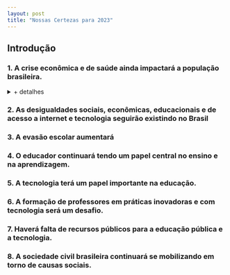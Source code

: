 ```yaml
---
layout: post
title: "Nossas Certezas para 2023"
---
```


## Introdução


### 1. A crise econômica e de saúde ainda impactará a população brasileira.

<details>
  <summary>+ detalhes</summary>
  
  <ul>
    <li>A crise na qual o Brasil está entrando pelas consequências da pandemia global deverá ser pior do que a crise econômica que o país experimentou a partir de 2014. O desemprego, atualmente em 13,3% segundo a PNAD, do IBGE, deverá chegar a 17,8% da população economicamente ativa, um recorde histórico, segundo o Instituto Brasileiro de Economia da Fundação Getulio Vargas (Ibre/FGV). Pela primeira vez na história, a PNAD do IBGE contou mais brasileiros adultos não trabalhando do que trabalhando.</li>
    <li>Ao mesmo tempo em que enfrenta uma diminuição da renda, o brasileiro também deverá encontrar serviços de saúde com financiamentos menores. Para 2021, o Ministério da Saúde terá um orçamento de R$ 127,6 bilhões, corte corte de 4,8% em relação ao planejado para 2020. Com os custos extras atrelados à pandemia, o orçamento da saúde em 2020 ficou em R$ 174,8 bilhões.</li>
    <li>O cenário se mostra ainda mais preocupante se considerarmos que, durante crises econômicas, os brasileiros tendem a abandonar planos de saúde privados e dependerem do Sistema Único de Saúde. Desde 2014, os planos de saúde privados perderam 3,5 milhões de consumidores. Com o Brasil prestes a voltar a uma grave crise fiscal, espera-se que os investimentos em saúde não acompanhem o aumento na demanda.</li>
  </ul>
  </details>

### 2. As desigualdades sociais, econômicas, educacionais e de acesso a internet e tecnologia seguirão existindo no Brasil
### 3. A evasão escolar aumentará
### 4. O educador continuará tendo um papel central no ensino e na aprendizagem.
### 5. A tecnologia terá um papel importante na educação.
### 6. A formação de professores em práticas inovadoras e com tecnologia será um desafio.
### 7. Haverá falta de recursos públicos para a educação pública e a tecnologia.
### 8. A sociedade civil brasileira continuará se mobilizando em torno de causas sociais.










